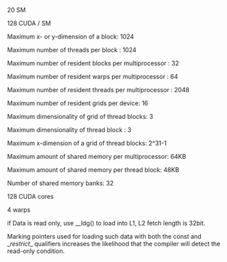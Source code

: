 20 SM

128 CUDA / SM

Maximum x- or y-dimension of a block: 1024

Maximum number of threads per block : 1024

Maximum number of resident blocks per multiprocessor : 32

Maximum number of resident warps per multiprocessor : 64

Maximum number of resident threads per multiprocessor : 2048 

Maximum number of resident grids per device: 16

Maximum dimensionality of grid of thread blocks: 3

Maximum dimensionality of thread block : 3

Maximum x-dimension of a grid of thread blocks: 2^31-1 

Maximum amount of shared memory per multiprocessor: 64KB

Maximum amount of shared memory per thread block: 48KB

Number of shared memory banks: 32



128 CUDA cores

4 warps

if Data is read only, use __ldg() to load into L1, L2 fetch length is 32bit.

Marking pointers used for loading such data with both the const and \__restrict__ qualifiers increases the likelihood that the compiler will detect the read-only condition.